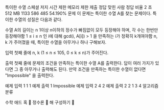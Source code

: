 특이한 수열 스페셜 저지
시간 제한	메모리 제한	제출	정답	맞힌 사람	정답 비율
2 초	512 MB	1133	586	485	54.190%
문제
이 문제는 특이한 수열 A를 찾는 문제이다. 특이한 수열의 성질은 다음과 같다.

수열 A의 길이는 n
1이상 n이하의 정수가 빠짐없이 모두 등장해야 하며, 각 수는 한번만 등장해야함
1 ≤ i ≤ n 인 i에 대해 gcd(i, A[i]) > 1 을 만족하는 i가 정확히 k개여야함
n, k 가 주어졌을 때, 특이한 수열을 아무거나 하나 구해보자.

입력
첫째 줄에 n, k (1 ≤ n ≤ 105, 0 ≤ k ≤ n)가 주어진다.

출력
첫째 줄에 문제의 조건을 만족하는 특이한 수열 A를 출력한다. 답이 여러 가지가 있다면 그 중 아무거나 출력해도 된다. 만약 조건을 만족하는 특이한 수열이 없다면 "Impossible" 을 출력한다.

예제 입력 1 
1 1
예제 출력 1 
Impossible
예제 입력 2 
4 2
예제 출력 2 
2 1 3 4
알고리즘 분류

수학
애드 혹 📌
정수론 📌
해 구성하기 📌